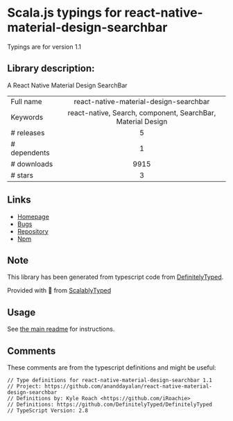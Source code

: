
# Scala.js typings for react-native-material-design-searchbar

Typings are for version 1.1

## Library description:
A React Native Material Design SearchBar

|                    |                 |
| ------------------ | :-------------: |
| Full name          | react-native-material-design-searchbar |
| Keywords           | react-native, Search, component, SearchBar, Material Design |
| # releases         | 5 |
| # dependents       | 1 |
| # downloads        | 9915 |
| # stars            | 3 |

## Links
- [Homepage](https://github.com/ananddayalan/react-native-material-design-searchbar)
- [Bugs](https://github.com/ananddayalan/react-native-material-design-searchbar/issues)
- [Repository](https://github.com/ananddayalan/react-native-material-design-searchbar)
- [Npm](https://www.npmjs.com/package/react-native-material-design-searchbar)
    


## Note
This library has been generated from typescript code from [DefinitelyTyped](https://definitelytyped.org).

Provided with :purple_heart: from [ScalablyTyped](https://github.com/oyvindberg/ScalablyTyped)

## Usage
See [the main readme](../../readme.md) for instructions.

## Comments

These comments are from the typescript definitions and might be useful:
```
// Type definitions for react-native-material-design-searchbar 1.1
// Project: https://github.com/ananddayalan/react-native-material-design-searchbar
// Definitions by: Kyle Roach <https://github.com/iRoachie>
// Definitions: https://github.com/DefinitelyTyped/DefinitelyTyped
// TypeScript Version: 2.8

```

